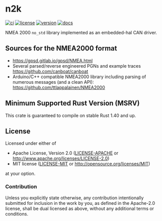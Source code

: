 # n2k

[![ci](https://github.com/sevenseas-io/n2k/workflows/ci/badge.svg)](https://github.com/sevenseas-io/n2k/actions?query=workflow%3Aci)
[![license](https://img.shields.io/badge/license-MIT%20or%20Apache--2-brightgreen)](https://github.com/sevenseas-io/n2k#license)
[![version](https://img.shields.io/crates/v/n2k.svg)](https://crates.io/crates/n2k)
[![docs](https://docs.rs/n2k/badge.svg)](https://docs.rs/n2k/)

NMEA 2000 `no_std` library implemented as an embedded-hal CAN driver.

## Sources for the NMEA2000 format
- https://gpsd.gitlab.io/gpsd/NMEA.html
- Several parsed/reverse engineered PGNs and example traces https://github.com/canboat/canboat
- Arduino/C++ compatible NMEA2000 library including parsing of numerous messages (and a clean API): https://github.com/ttlappalainen/NMEA2000
## Minimum Supported Rust Version (MSRV)

This crate is guaranteed to compile on stable Rust 1.40 and up.

## License

Licensed under either of

- Apache License, Version 2.0 ([LICENSE-APACHE](LICENSE-APACHE) or
  <http://www.apache.org/licenses/LICENSE-2.0>)
- MIT license ([LICENSE-MIT](LICENSE-MIT) or <http://opensource.org/licenses/MIT>)

at your option.

### Contribution

Unless you explicitly state otherwise, any contribution intentionally submitted
for inclusion in the work by you, as defined in the Apache-2.0 license, shall be
dual licensed as above, without any additional terms or conditions.
